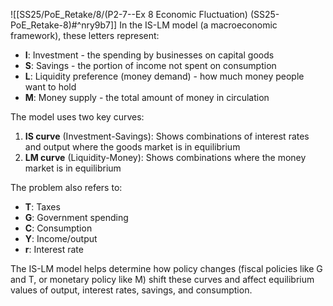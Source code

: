 ![[SS25/PoE_Retake/8/(P2-7--Ex 8 Economic Fluctuation) (SS25-PoE_Retake-8)#^nry9b7]]
In the IS-LM model (a macroeconomic framework), these letters represent:

- **I**: Investment - the spending by businesses on capital goods
- **S**: Savings - the portion of income not spent on consumption
- **L**: Liquidity preference (money demand) - how much money people want to hold
- **M**: Money supply - the total amount of money in circulation

The model uses two key curves:
1. **IS curve** (Investment-Savings): Shows combinations of interest rates and output where the goods market is in equilibrium
2. **LM curve** (Liquidity-Money): Shows combinations where the money market is in equilibrium

The problem also refers to:
- **T**: Taxes
- **G**: Government spending
- **C**: Consumption
- **Y**: Income/output
- **r**: Interest rate

The IS-LM model helps determine how policy changes (fiscal policies like G and T, or monetary policy like M) shift these curves and affect equilibrium values of output, interest rates, savings, and consumption.
